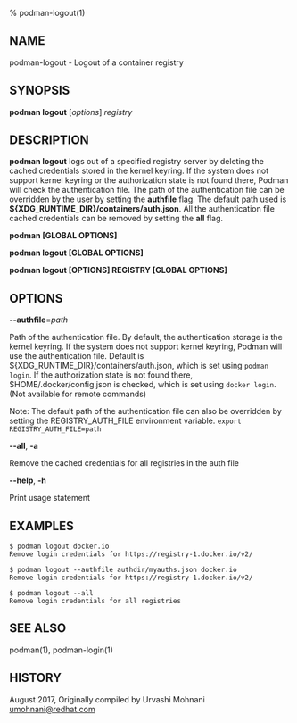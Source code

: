 % podman-logout(1)

## NAME
podman\-logout - Logout of a container registry

## SYNOPSIS
**podman logout** [*options*] *registry*

## DESCRIPTION
**podman logout** logs out of a specified registry server by deleting the cached credentials stored in the kernel keyring.
If the system does not support kernel keyring or the authorization state is not found there, Podman will check the authentication file.
The path of the authentication file can be overridden by the user by setting the **authfile** flag.
The default path used is **${XDG\_RUNTIME_DIR}/containers/auth.json**.
All the authentication file cached credentials can be removed by setting the **all** flag.

**podman [GLOBAL OPTIONS]**

**podman logout [GLOBAL OPTIONS]**

**podman logout [OPTIONS] REGISTRY [GLOBAL OPTIONS]**

## OPTIONS

**--authfile**=*path*

Path of the authentication file. By default, the authentication storage is the kernel keyring. If the system does not support kernel keyring, Podman will use the authentication file.
Default is ${XDG_RUNTIME\_DIR}/containers/auth.json, which is set using `podman login`.
If the authorization state is not found there, $HOME/.docker/config.json is checked, which is set using `docker login`. (Not available for remote commands)

Note: The default path of the authentication file can also be overridden by setting the REGISTRY_AUTH_FILE environment variable. `export REGISTRY_AUTH_FILE=path`

**--all**, **-a**

Remove the cached credentials for all registries in the auth file

**--help**, **-h**

Print usage statement

## EXAMPLES

```
$ podman logout docker.io
Remove login credentials for https://registry-1.docker.io/v2/
```

```
$ podman logout --authfile authdir/myauths.json docker.io
Remove login credentials for https://registry-1.docker.io/v2/
```

```
$ podman logout --all
Remove login credentials for all registries
```

## SEE ALSO
podman(1), podman-login(1)

## HISTORY
August 2017, Originally compiled by Urvashi Mohnani <umohnani@redhat.com>
